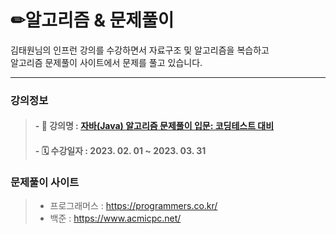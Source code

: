 # ✏**알고리즘 & 문제풀이**
김태원님의 인프런 강의를 수강하면서 자료구조 및 알고리즘을 복습하고</br>
알고리즘 문제풀이 사이트에서 문제를 풀고 있습니다.</br>
<hr>

### 강의정보
> #### - 📝 강의명 : [자바(Java) 알고리즘 문제풀이 입문: 코딩테스트 대비](https://www.inflearn.com/course/%EC%9E%90%EB%B0%94-%EC%95%8C%EA%B3%A0%EB%A6%AC%EC%A6%98-%EB%AC%B8%EC%A0%9C%ED%92%80%EC%9D%B4-%EC%BD%94%ED%85%8C%EB%8C%80%EB%B9%84#)
> #### - 🗓 수강일자 : 2023. 02. 01 ~ 2023. 03. 31

### 문제풀이 사이트
> - 프로그래머스 : https://programmers.co.kr/
> - 백준 : https://www.acmicpc.net/
